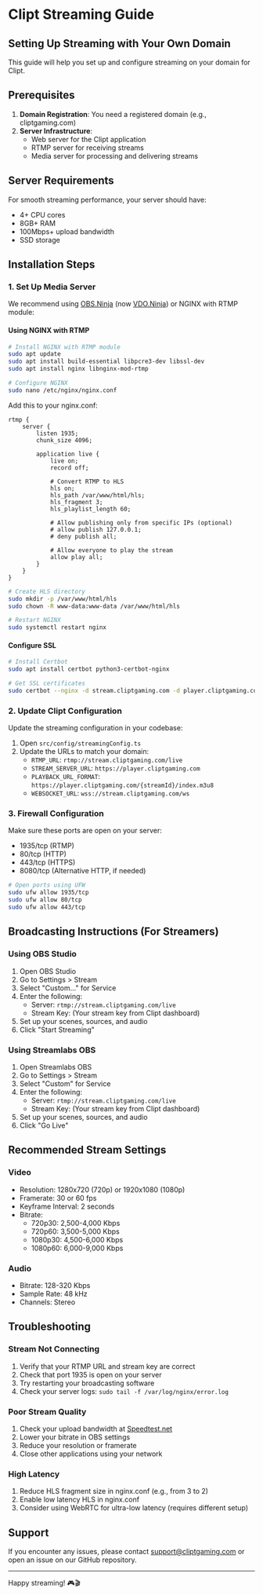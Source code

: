 # Clipt Streaming Guide

## Setting Up Streaming with Your Own Domain

This guide will help you set up and configure streaming on your domain for Clipt.

## Prerequisites

1. **Domain Registration**: You need a registered domain (e.g., cliptgaming.com)
2. **Server Infrastructure**: 
   - Web server for the Clipt application
   - RTMP server for receiving streams
   - Media server for processing and delivering streams

## Server Requirements

For smooth streaming performance, your server should have:
- 4+ CPU cores
- 8GB+ RAM
- 100Mbps+ upload bandwidth
- SSD storage

## Installation Steps

### 1. Set Up Media Server

We recommend using [OBS.Ninja](https://obs.ninja/) (now [VDO.Ninja](https://vdo.ninja/)) or NGINX with RTMP module:

#### Using NGINX with RTMP

```bash
# Install NGINX with RTMP module
sudo apt update
sudo apt install build-essential libpcre3-dev libssl-dev
sudo apt install nginx libnginx-mod-rtmp

# Configure NGINX
sudo nano /etc/nginx/nginx.conf
```

Add this to your nginx.conf:

```
rtmp {
    server {
        listen 1935;
        chunk_size 4096;
        
        application live {
            live on;
            record off;
            
            # Convert RTMP to HLS
            hls on;
            hls_path /var/www/html/hls;
            hls_fragment 3;
            hls_playlist_length 60;
            
            # Allow publishing only from specific IPs (optional)
            # allow publish 127.0.0.1;
            # deny publish all;
            
            # Allow everyone to play the stream
            allow play all;
        }
    }
}
```

```bash
# Create HLS directory
sudo mkdir -p /var/www/html/hls
sudo chown -R www-data:www-data /var/www/html/hls

# Restart NGINX
sudo systemctl restart nginx
```

#### Configure SSL

```bash
# Install Certbot
sudo apt install certbot python3-certbot-nginx

# Get SSL certificates
sudo certbot --nginx -d stream.cliptgaming.com -d player.cliptgaming.com
```

### 2. Update Clipt Configuration

Update the streaming configuration in your codebase:

1. Open `src/config/streamingConfig.ts`
2. Update the URLs to match your domain:
   - `RTMP_URL`: `rtmp://stream.cliptgaming.com/live`
   - `STREAM_SERVER_URL`: `https://player.cliptgaming.com`
   - `PLAYBACK_URL_FORMAT`: `https://player.cliptgaming.com/{streamId}/index.m3u8`
   - `WEBSOCKET_URL`: `wss://stream.cliptgaming.com/ws`

### 3. Firewall Configuration

Make sure these ports are open on your server:
- 1935/tcp (RTMP)
- 80/tcp (HTTP)
- 443/tcp (HTTPS)
- 8080/tcp (Alternative HTTP, if needed)

```bash
# Open ports using UFW
sudo ufw allow 1935/tcp
sudo ufw allow 80/tcp
sudo ufw allow 443/tcp
```

## Broadcasting Instructions (For Streamers)

### Using OBS Studio

1. Open OBS Studio
2. Go to Settings > Stream
3. Select "Custom..." for Service
4. Enter the following:
   - Server: `rtmp://stream.cliptgaming.com/live`
   - Stream Key: (Your stream key from Clipt dashboard)
5. Set up your scenes, sources, and audio
6. Click "Start Streaming"

### Using Streamlabs OBS

1. Open Streamlabs OBS
2. Go to Settings > Stream
3. Select "Custom" for Service
4. Enter the following:
   - Server: `rtmp://stream.cliptgaming.com/live`
   - Stream Key: (Your stream key from Clipt dashboard)
5. Set up your scenes, sources, and audio
6. Click "Go Live"

## Recommended Stream Settings

### Video
- Resolution: 1280x720 (720p) or 1920x1080 (1080p)
- Framerate: 30 or 60 fps
- Keyframe Interval: 2 seconds
- Bitrate: 
  - 720p30: 2,500-4,000 Kbps
  - 720p60: 3,500-5,000 Kbps
  - 1080p30: 4,500-6,000 Kbps
  - 1080p60: 6,000-9,000 Kbps

### Audio
- Bitrate: 128-320 Kbps
- Sample Rate: 48 kHz
- Channels: Stereo

## Troubleshooting

### Stream Not Connecting
1. Verify that your RTMP URL and stream key are correct
2. Check that port 1935 is open on your server
3. Try restarting your broadcasting software
4. Check your server logs: `sudo tail -f /var/log/nginx/error.log`

### Poor Stream Quality
1. Check your upload bandwidth at [Speedtest.net](https://www.speedtest.net/)
2. Lower your bitrate in OBS settings
3. Reduce your resolution or framerate
4. Close other applications using your network

### High Latency
1. Reduce HLS fragment size in nginx.conf (e.g., from 3 to 2)
2. Enable low latency HLS in nginx.conf
3. Consider using WebRTC for ultra-low latency (requires different setup)

## Support

If you encounter any issues, please contact support@cliptgaming.com or open an issue on our GitHub repository.

---

Happy streaming! 🎮🎬
